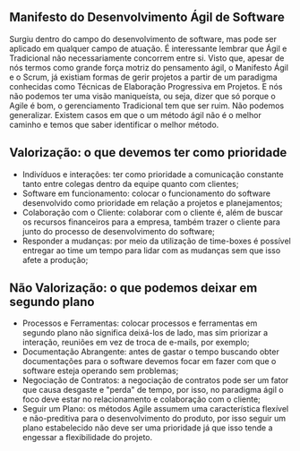 ## Manifesto do Desenvolvimento Ágil de Software

Surgiu dentro do campo do desenvolvimento de software, mas pode ser aplicado em qualquer campo de atuação.
É interessante lembrar que Ágil e Tradicional não necessariamente concorrem entre si. Visto que, apesar de nós termos como grande força motriz do pensamento ágil, o Manifesto Ágil e o Scrum, já existiam formas de gerir projetos a partir de um paradigma conhecidas como Técnicas de Elaboração Progressiva em Projetos. E nós não podemos ter uma visão maniqueísta, ou seja, dizer que só porque o Agile é bom, o gerenciamento Tradicional tem que ser ruim. Não podemos generalizar. Existem casos em que o um método ágil não é o melhor caminho e temos que saber identificar o melhor método.

## Valorização: o que devemos ter como prioridade

- Indivíduos e interações: ter como prioridade a comunicação constante tanto entre colegas dentro da equipe quanto com clientes;
- Software em funcionamento: colocar o funcionamento do software desenvolvido como prioridade em relação a projetos e planejamentos;
- Colaboração com o Cliente: colaborar com o cliente é, além de buscar os recursos financeiros para a empresa, também trazer o cliente para junto do processo de desenvolvimento do software;
- Responder a mudanças: por meio da utilização de time-boxes é possível entregar ao time um tempo para lidar com as mudanças sem que isso afete a produção;

## Não Valorização: o que podemos deixar em segundo plano

- Processos e Ferramentas: colocar processos e ferramentas em segundo plano não significa deixá-los de lado, mas sim priorizar a interação, reuniões em vez de troca de e-mails, por exemplo;
- Documentação Abrangente: antes de gastar o tempo buscando obter documentações para o software devemos focar em fazer com que o software esteja operando sem problemas;
- Negociação de Contratos: a negociação de contratos pode ser um fator que causa desgaste e "perda" de tempo, por isso, no paradigma ágil o foco deve estar no relacionamento e colaboração com o cliente;
- Seguir um Plano: os métodos Agile assumem uma característica flexível e não-preditiva para o desenvolvimento do produto, por isso seguir um plano estabelecido não deve ser uma prioridade já que isso tende a engessar a flexibilidade do projeto.

